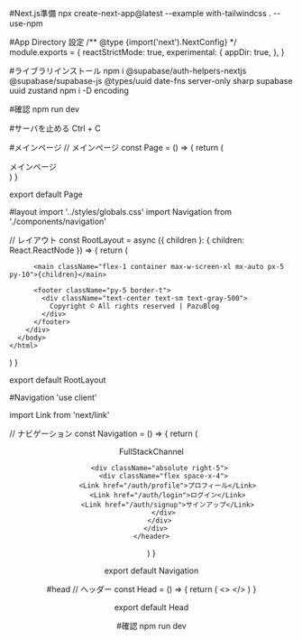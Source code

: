 #Next.js準備
npx create-next-app@latest --example with-tailwindcss . --use-npm

#App Directory 設定
/** @type {import('next').NextConfig} */
module.exports = {
  reactStrictMode: true,
  experimental: {
    appDir: true,
  },
}

#ライブラリインストール
npm i @supabase/auth-helpers-nextjs @supabase/supabase-js @types/uuid date-fns server-only sharp supabase uuid zustand
npm i -D encoding

#確認
npm run dev

#サーバを止める
Ctrl + C

#メインページ
// メインページ
const Page = () => {
  return (
    <div className="h-full">
      <div>メインページ</div>
    </div>
  )
}

export default Page

#layout
import '../styles/globals.css'
import Navigation from './components/navigation'

// レイアウト
const RootLayout = async ({ children }: { children: React.ReactNode }) => {
  return (
    <html>
      <body>
        <div className="flex flex-col min-h-screen">
          <Navigation />

          <main className="flex-1 container max-w-screen-xl mx-auto px-5 py-10">{children}</main>

          <footer className="py-5 border-t">
            <div className="text-center text-sm text-gray-500">
              Copyright © All rights reserved | PazuBlog
            </div>
          </footer>
        </div>
      </body>
    </html>
  )
}

export default RootLayout

#Navigation
'use client'

import Link from 'next/link'

// ナビゲーション
const Navigation = () => {
  return (
    <header className="border-b py-5">
      <div className="container max-w-screen-xl mx-auto relative flex justify-center items-center">
        <Link href="/" className=" font-bold text-xl cursor-pointer">
          FullStackChannel
        </Link>

        <div className="absolute right-5">
          <div className="flex space-x-4">
            <Link href="/auth/profile">プロフィール</Link>
            <Link href="/auth/login">ログイン</Link>
            <Link href="/auth/signup">サインアップ</Link>
          </div>
        </div>
      </div>
    </header>
  )
}

export default Navigation

#head
// ヘッダー
const Head = () => {
  return (
    <>
      <title>Blog</title>
      <meta content="width=device-width, initial-scale=1" name="viewport" />
      <meta name="description" content="Next.js Supabase Blog" />
      <link rel="icon" href="/favicon.ico" />
    </>
  )
}

export default Head

#確認
npm run dev
